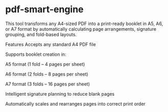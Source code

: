 # pdf-smart-engine

This tool transforms any A4-sized PDF into a print-ready booklet in A5, A6, or A7 format by automatically calculating page arrangements, signature grouping, and fold-based layouts.

Features Accepts any standard A4 PDF file

Supports booklet creation in:

A5 format (1 fold – 4 pages per sheet)

A6 format (2 folds – 8 pages per sheet)

A7 format (3 folds – 16 pages per sheet)

Intelligent signature planning to reduce blank pages

Automatically scales and rearranges pages into correct print order

